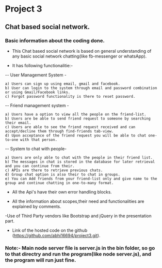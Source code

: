 # Project 3

##  Chat based social network.

### Basic information about the coding done.

- This Chat based social network is based on general understanding of any basic social network chatting(like fb-messenger or whatsApp).

- It has following functionalitie:-

-- User Management System - 

	a) Users can sign up using email, gmail and facebook.  
	b) User can login to the system through email and password combination or using Gmail/Facebook links. 
	c) Forgot password functionality is there to reset password. 

-- Friend management system  - 

	a) Users have a option to view all the people on the friend-list.
	b) Users are be able to send friend request to someone by searching their email. 
	c) Users are able to see the friend request received and can accept/decline them through find-friends tab-view.
	d) Upon acceptance of the friend request you will be able to chat one-to-one with that person.
 	
-- System to chat with people-

	a) Users are only able to chat with the people in their friend list.
	b) The messages in chat is stored in the database for later retrieval and you can continue from their. 
	c) APIs are there to retrieve previous chats.
	d) Group chat option is also their to chat in groups.
	e) You can Add friends from your friend-list only and give name to the group and continue chatting in one-to-many format.
  	
- All the Api's have their own error handling blocks.

- All the information about scopes,their need and functionalities are explained by comments.

-Use of Third Party vendors like Bootstrap and jQuery in the presentation part.

- Link of the hosted code on the github (https://github.com/abhi16694/project3.git).

### Note:- Main node server file is server.js in the bin folder, so go to that directry and run the program(like node server.js), and the program will run just fine.